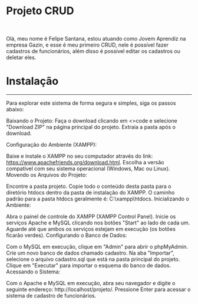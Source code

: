 
<body>
<h1>
    Projeto CRUD
</h1><br>
    
<p>Olá, meu nome é Felipe Santana, estou atuando como Jovem Aprendiz na empresa Gazin, e esse é meu 
primeiro CRUD, nele é possível fazer cadastros de funcionários, além disso é possível
editar os cadastros ou deletar eles.</p>

<h1>Instalação</h1>
<hr>
Para explorar este sistema de forma segura e simples, siga os passos abaixo:

Baixando o Projeto: Faça o download clicando em <>code e selecione "Download ZIP" na página principal do projeto. Extraia a pasta após o download.

Configuração do Ambiente (XAMPP):

Baixe e instale o XAMPP no seu computador através do link: https://www.apachefriends.org/download.html.
Escolha a versão compatível com seu sistema operacional (Windows, Mac ou Linux).
Movendo os Arquivos do Projeto:

Encontre a pasta projeto.
Copie todo o conteúdo desta pasta para o diretório htdocs dentro da pasta de instalação do XAMPP.
O caminho padrão para a pasta htdocs geralmente é: C:\xampp\htdocs.
Inicializando o Ambiente:

Abra o painel de controle do XAMPP (XAMPP Control Panel).
Inicie os serviços Apache e MySQL clicando nos botões "Start" ao lado de cada um.
Aguarde até que ambos os serviços estejam em execução (os botões ficarão verdes).
Configurando o Banco de Dados:

Com o MySQL em execução, clique em "Admin" para abrir o phpMyAdmin.
Crie um novo banco de dados chamado cadastro.
Na aba "Importar", selecione o arquivo cadastro.sql que está na pasta principal do projeto.
Clique em "Executar" para importar o esquema do banco de dados.
Acessando o Sistema:

Com o Apache e MySQL em execução, abra seu navegador e digite o seguinte endereço: http://localhost/projeto/.
Pressione Enter para acessar o sistema de cadastro de funcionários.
